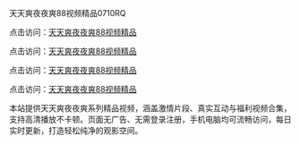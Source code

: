 天天爽夜夜爽88视频精品0710RQ

点击访问：<a href="https://heiliaowt0d7p.pages.dev">天天爽夜夜爽88视频精品</a> 

点击访问：<a href="https://heiliaowt0d7p.pages.dev">天天爽夜夜爽88视频精品</a> 

点击访问：<a href="https://heiliaowt0d7p.pages.dev">天天爽夜夜爽88视频精品</a> 

点击访问：<a href="https://heiliaowt0d7p.pages.dev">天天爽夜夜爽88视频精品</a>

本站提供天天爽夜夜爽系列精品视频，涵盖激情片段、真实互动与福利视频合集，支持高清播放不卡顿。页面无广告、无需登录注册，手机电脑均可流畅访问，每日实时更新，打造轻松纯净的观影空间。

<span style="display:none;">[Canonical link](https://github.com/Y20250710U/So15)</span>
